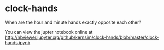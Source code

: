 # clock-hands
When are the hour and minute hands exactly opposite each other?

You can view the jupter notebook online at 
http://nbviewer.jupyter.org/github/kernsim/clock-hands/blob/master/clock-hands.ipynb

